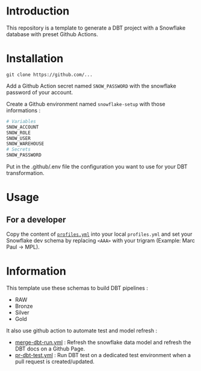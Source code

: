 # Introduction

This repository is a template to generate a DBT project with a Snowflake database with preset Github Actions.

# Installation

`git clone https://github.com/...`

Add a Github Action secret named `SNOW_PASSWORD` with the snowflake password of your account.

Create a Github environment named `snowflake-setup` with those informations :
```py
# Variables
SNOW_ACCOUNT
SNOW_ROLE
SNOW_USER
SNOW_WAREHOUSE
# Secrets
SNOW_PASSWORD
```

Put in the .github/.env file the configuration you want to use for your DBT transformation.

# Usage

## For a developer

Copy the content of [`profiles.yml`](./profiles.yml) into your local `profiles.yml` and set your Snowflake dev schema by replacing `<AAA>` with your trigram (Example: Marc Paul -> MPL).

# Information

This template use these schemas to build DBT pipelines :
- RAW
- Bronze
- Silver
- Gold

It also use github action to automate test and model refresh :
- [merge-dbt-run.yml](./.github/workflows/merge-dbt-run.yml) : Refresh the snowflake data model and refresh the DBT docs on a Github Page.
- [pr-dbt-test.yml](./.github/workflows/pr-dbt-test.yml) : Run DBT test on a dedicated test environment when a pull request is created/updated.
